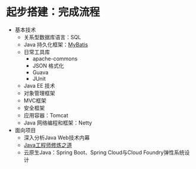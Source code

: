 #   起步搭建：完成流程
-   基本技术
    -   关系型数据库语言：SQL
    -   Java 持久化框架：[MyBatis](../mybatis/README.md)
    -   日常工具库
        -   apache-commons
        -   JSON 格式化
        -   Guava
        -   JUnit
    -   Java EE 技术
    -   对象管理框架
    -   MVC框架
    -   安全框架
    -   应用容器：Tomcat
    -   Java 网络编程和框架：Netty
-   面向项目
    -   深入分析Java Web技术内幕
    -   [Java⼯程师修炼之道](JHan0805/README.md)
    -   云原⽣Java：Spring Boot、Spring Cloud与Cloud Foundry弹性系统设计